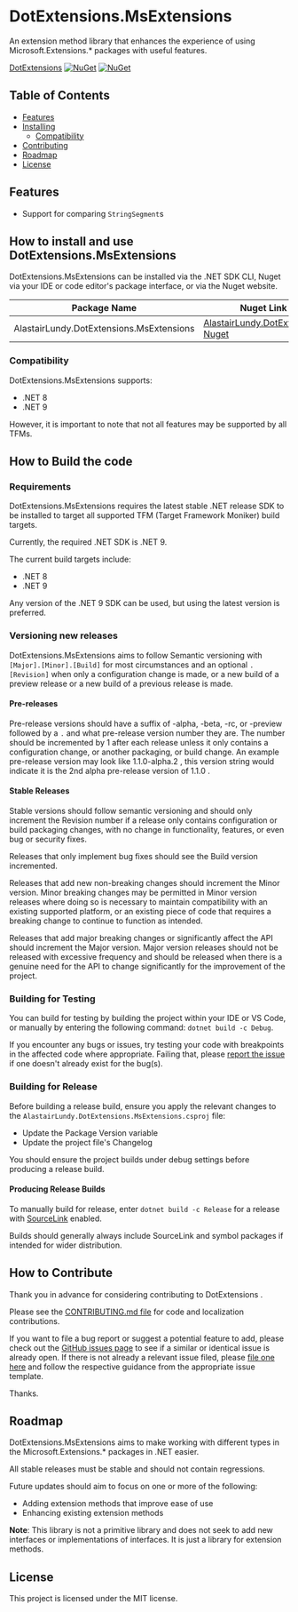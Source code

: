 ﻿# DotExtensions.MsExtensions
An extension method library that enhances the experience of using Microsoft.Extensions.* packages with useful features.

[DotExtensions](https://www.nuget.org/packages/AlastairLundy.DotExtensions.MsExtensions/) [![NuGet](https://img.shields.io/nuget/v/AlastairLundy.DotExtensions.MsExtensions.svg)](https://www.nuget.org/packages/AlastairLundy.DotExtensions.MsExtensions/)  [![NuGet](https://img.shields.io/nuget/dt/AlastairLundy.DotExtensions.MsExtensions.svg)](https://www.nuget.org/packages/AlastairLundy.DotExtensions.MsExtensions/)

## Table of Contents
* [Features](#features)
* [Installing](#how-to-install-and-use-dotextensionsmsextensions)
    * [Compatibility](#compatibility)
* [Contributing](#how-to-contribute)
* [Roadmap](#roadmap)
* [License](#license)

## Features
* Support for comparing ``StringSegment``s


## How to install and use DotExtensions.MsExtensions
DotExtensions.MsExtensions can be installed via the .NET SDK CLI, Nuget via your IDE or code editor's package interface, or via the Nuget website.

| Package Name                             | Nuget Link                                                                                               | .NET SDK CLI command                                            |
|------------------------------------------|----------------------------------------------------------------------------------------------------------|-----------------------------------------------------------------|
| AlastairLundy.DotExtensions.MsExtensions | [AlastairLundy.DotExtensions Nuget](https://nuget.org/packages/AlastairLundy.DotExtensions.MsExtensions) | ``dotnet add package AlastairLundy.DotExtensions.MsExtensions`` |


### Compatibility
DotExtensions.MsExtensions supports:
* .NET 8
* .NET 9

However, it is important to note that not all features may be supported by all TFMs.

## How to Build the code

### Requirements
DotExtensions.MsExtensions requires the latest stable .NET release SDK to be installed to target all supported TFM (Target Framework Moniker) build targets.

Currently, the required .NET SDK is .NET 9.

The current build targets include:
* .NET 8
* .NET 9

Any version of the .NET 9 SDK can be used, but using the latest version is preferred.

### Versioning new releases
DotExtensions.MsExtensions aims to follow Semantic versioning with ```[Major].[Minor].[Build]``` for most circumstances and an optional ``.[Revision]`` when only a configuration change is made, or a new build of a preview release or a new build of a previous release is made.

#### Pre-releases
Pre-release versions should have a suffix of -alpha, -beta, -rc, or -preview followed by a ``.`` and what pre-release version number they are. The number should be incremented by 1 after each release unless it only contains a configuration change, or another packaging, or build change. An example pre-release version may look like 1.1.0-alpha.2 , this version string would indicate it is the 2nd alpha pre-release version of 1.1.0 .

#### Stable Releases
Stable versions should follow semantic versioning and should only increment the Revision number if a release only contains configuration or build packaging changes, with no change in functionality, features, or even bug or security fixes.

Releases that only implement bug fixes should see the Build version incremented.

Releases that add new non-breaking changes should increment the Minor version. Minor breaking changes may be permitted in Minor version releases where doing so is necessary to maintain compatibility with an existing supported platform, or an existing piece of code that requires a breaking change to continue to function as intended.

Releases that add major breaking changes or significantly affect the API should increment the Major version. Major version releases should not be released with excessive frequency and should be released when there is a genuine need for the API to change significantly for the improvement of the project.


### Building for Testing
You can build for testing by building the project within your IDE or VS Code, or manually by entering the following command: ``dotnet build -c Debug``.

If you encounter any bugs or issues, try testing your code with breakpoints in the affected code where appropriate. Failing that, please [report the issue](https://github.com/alastairlundy/DotExtensions/issues/new/) if one doesn't already exist for the bug(s).

### Building for Release
Before building a release build, ensure you apply the relevant changes to the ``AlastairLundy.DotExtensions.MsExtensions.csproj`` file:
* Update the Package Version variable
* Update the project file's Changelog

You should ensure the project builds under debug settings before producing a release build.

#### Producing Release Builds
To manually build for release, enter ``dotnet build -c Release`` for a release with [SourceLink](https://github.com/dotnet/sourcelink) enabled.

Builds should generally always include SourceLink and symbol packages if intended for wider distribution.

## How to Contribute
Thank you in advance for considering contributing to DotExtensions .

Please see the [CONTRIBUTING.md file](https://github.com/alastairlundy/DotExtensions/blob/main/CONTRIBUTING.md) for code and localization contributions.

If you want to file a bug report or suggest a potential feature to add, please check out the [GitHub issues page](https://github.com/alastairlundy/DotExtensions/issues/) to see if a similar or identical issue is already open.
If there is not already a relevant issue filed, please [file one here](https://github.com/alastairlundy/DotExtensions/issues/new) and follow the respective guidance from the appropriate issue template.

Thanks.

## Roadmap
DotExtensions.MsExtensions aims to make working with different types in the Microsoft.Extensions.* packages in .NET easier.

All stable releases must be stable and should not contain regressions.

Future updates should aim to focus on one or more of the following:
* Adding extension methods that improve ease of use
* Enhancing existing extension methods

**Note**: This library is not a primitive library and does not seek to add new interfaces or implementations of interfaces. It is just a library for extension methods.

## License
This project is licensed under the MIT license.
